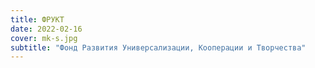 ```yaml
---
title: ФРУКТ
date: 2022-02-16
cover: mk-s.jpg
subtitle: "Фонд Развития Универсализации, Кооперации и Творчества"
---
```

